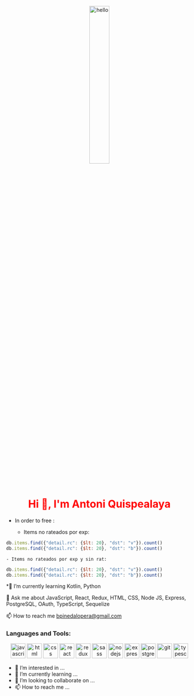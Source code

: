 <p align="center">
  <img src="https://www.rdstation.com/blog/wp-content/uploads/sites/2/2017/09/thestocks.jpg" alt="hello" width="33%" >
</p>
<h1 align="center" style="color:red"> Hi 👋, I'm Antoni Quispealaya </h1>

- In order to free :

    - Items no rateados por exp: 

```javascript
db.items.find({"detail.rc": {$lt: 20}, "dst": "v"}).count()
db.items.find({"detail.rc": {$lt: 20}, "dst": "b"}).count()
```

    - Items no rateados por exp y sin rat:

```javascript
db.items.find({"detail.rc": {$lt: 20}, "dst": "v"}).count()
db.items.find({"detail.rc": {$lt: 20}, "dst": "b"}).count()
```

*🌱 I’m currently learning Kotlin, Python

💬 Ask me about JavaScript, React, Redux, HTML, CSS, Node JS, Express, PostgreSQL, OAuth, TypeScript, Sequelize

📫 How to reach me bpinedalopera@gmail.com

<h3>Languages and Tools:</h3>
<p align="center">
  <img src="https://upload.wikimedia.org/wikipedia/commons/thumb/9/99/Unofficial_JavaScript_logo_2.svg/1024px-Unofficial_JavaScript_logo_2.svg.png" alt="javascript"        height="40px" >
  <img src="https://upload.wikimedia.org/wikipedia/commons/thumb/3/38/HTML5_Badge.svg/600px-HTML5_Badge.svg.png" alt="html" height="40px" >
  <img src="https://cdn4.iconfinder.com/data/icons/social-media-logos-6/512/121-css3-512.png" alt="css" height="40px" >
  <img src="https://seeklogo.com/images/R/react-logo-7B3CE81517-seeklogo.com.png" alt="react" height="40px" >
  <img src="https://seeklogo.com/images/R/redux-logo-9CA6836C12-seeklogo.com.png" alt="redux" height="40px" >
  <img src="https://upload.wikimedia.org/wikipedia/commons/thumb/9/96/Sass_Logo_Color.svg/1280px-Sass_Logo_Color.svg.png" alt="sass" height="40px" >
  <img src="https://cdn.pixabay.com/photo/2015/04/23/17/41/node-js-736399_960_720.png" alt="nodejs" height="40px" >
  <img src="https://i.cloudup.com/zfY6lL7eFa-3000x3000.png" alt="express" height="40px" >
  <img src="https://upload.wikimedia.org/wikipedia/commons/thumb/2/29/Postgresql_elephant.svg/1200px-Postgresql_elephant.svg.png" alt="postgresql" height="40px" >
  <img src="https://www.vectorlogo.zone/logos/git-scm/git-scm-icon.svg" alt="git" height="40px" >
  <img src="https://upload.wikimedia.org/wikipedia/commons/thumb/4/4c/Typescript_logo_2020.svg/1200px-Typescript_logo_2020.svg.png" alt="typescript" height="40px" >
</p>

- 👀 I’m interested in ...
- 🌱 I’m currently learning ...
- 💞️ I’m looking to collaborate on ...
- 📫 How to reach me ...

<!---
NosliwKuns/NosliwKuns is a ✨ special ✨ repository because its `README.md` (this file) appears on your GitHub profile.
You can click the Preview link to take a look at your changes.
--->
